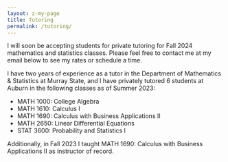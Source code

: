 ```yaml
---
layout: z-my-page
title: Tutoring
permalink: /tutoring/
---
```


I will soon be accepting students for private tutoring for Fall 2024 mathematics and statistics classes. Please feel free to contact me at my email below to see my rates or schedule a time.

I have two years of experience as a tutor in the Department of Mathematics & Statistics at Murray State, and I have privately tutored 6 students at Auburn in the following classes as of Summer 2023:
  - MATH 1000: College Algebra
  - MATH 1610: Calculus I
  - MATH 1690: Calculus with Business Applications II
  - MATH 2650: Linear Differential Equations
  - STAT 3600: Probability and Statistics I

Additionally, in Fall 2023 I taught MATH 1690: Calculus with Business Applications II as instructor of record.